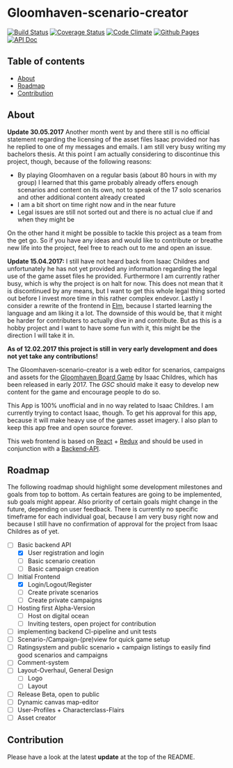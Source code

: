 # Gloomhaven-scenario-creator
[![Build Status](https://travis-ci.org/on3iro/Gloomhaven-scenario-creator.svg?branch=master)](https://travis-ci.org/on3iro/Gloomhaven-scenario-creator)
[![Coverage Status](https://coveralls.io/repos/github/on3iro/Gloomhaven-scenario-creator/badge.svg?branch=master)](https://coveralls.io/github/on3iro/Gloomhaven-scenario-creator?branch=master)
[![Code Climate](https://codeclimate.com/github/on3iro/Gloomhaven-scenario-creator/badges/gpa.svg)](https://codeclimate.com/github/on3iro/Gloomhaven-scenario-creator)
[![Github Pages](https://img.shields.io/badge/GH--Pages-https%3A%2F%2Fon3iro.github.io%2FGloomhaven--scenario--creator%2F-149A86.svg?style=flat-square)](https://on3iro.github.io/Gloomhaven-scenario-creator/)
[![API Doc](https://doclets.io/on3iro/Gloomhaven-scenario-creator/dev.svg)](https://doclets.io/on3iro/Gloomhaven-scenario-creator/dev)

## Table of contents
* [About](#about)
* [Roadmap](#roadmap)
* [Contribution](#contribution)

## About
**Update 30.05.2017**
Another month went by and there still is no official statement regarding the licensing of the asset files Isaac provided nor has he replied to one of my messages and emails. I am still very busy writing my bachelors thesis. At this point I am actually considering to discontinue this project, though, because of the following reasons:
* By playing Gloomhaven on a regular basis (about 80 hours in with my group) I learned that this game probably already offers enough scenarios and content on its own, not to speak of the 17 solo scenarios and other additional content already created
* I am a bit short on time right now and in the near future
* Legal issues are still not sorted out and there is no actual clue if and when they might be

On the other hand it might be possible to tackle this project as a team from the get go. So if you have any ideas and would
like to contribute or breathe new life into the project, feel free to reach out to me and open an issue.


**Update 15.04.2017:**
I still have not heard back from Isaac Childres and unfortunately he has not yet provided any information
regarding the legal use of the game asset files he provided. Furthermore I am currently rather busy,
which is why the project is on halt for now. This does not mean that it is discontinued by any means,
but I want to get this whole legal thing sorted out before I invest more time in this rather complex endevor.
Lastly I consider a rewrite of the frontend in [Elm](http://elm-lang.org/), because I started learning the language
and am liking it a lot. The downside of this would be, that it might be harder for contributers to actually dive in
and contribute. But as this is a hobby project and I want to have some fun with it, this might be the direction I will take
it in.

__As of 12.02.2017 this project is still in very early development and does not yet
take any contributions!__

The Gloomhaven-scenario-creator is a web editor for scenarios, campaigns and assets for the
[Gloomhaven Board Game](http://www.cephalofair.com/gloomhaven) by Isaac Childres, which has been released
in early 2017. The *GSC* should make it easy to develop new content for the game and encourage people to do so.

This App is 100% unofficial and in no way related to Isaac Childres. I am currently trying to contact Isaac, though.
To get his approval for this app, because it will make heavy use of the games asset imagery.
I also plan to keep this app free and open source forever.

This web frontend is based on [React](https://facebook.github.io/react/) + [Redux](http://redux.js.org/)
and should be used in conjunction with a [Backend-API](https://github.com/on3iro/Gloomhaven-SC-backend).

## Roadmap
The following roadmap should highlight some development milestones and goals from top to bottom.
As certain features are going to be implemented, sub goals might appear.
Also priority of certain goals might change in the future, depending on user feedback.
There is currently no specific timeframe for each individual goal, because I am very busy right now and
because I still have no confirmation of approval for the project from Isaac Childres as of yet.

- [ ] Basic backend API
  - [x] User registration and login
  - [ ] Basic scenario creation
  - [ ] Basic campaign creation
- [ ] Initial Frontend
  - [x] Login/Logout/Register
  - [ ] Create private scenarios
  - [ ] Create private campaigns
- [ ] Hosting first Alpha-Version
  - [ ] Host on digital ocean
  - [ ] Inviting testers, open project for contribution
- [ ] implementing backend CI-pipeline and unit tests
- [ ] Scenario-/Campaign-(pre)view for quick game setup
- [ ] Ratingsystem and public scenario + campaign listings to easily find good scenarios and campaigns
- [ ] Comment-system
- [ ] Layout-Overhaul, General Design
  - [ ] Logo
  - [ ] Layout
- [ ] Release Beta, open to public
- [ ] Dynamic canvas map-editor
- [ ] User-Profiles + Characterclass-Flairs
- [ ] Asset creator

## Contribution
Please have a look at the latest **update** at the top of the README.
